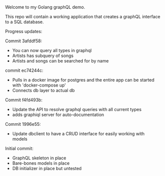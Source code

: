 Welcome to my Golang graphQL demo.

This repo will contain a working application that creates a graphQL interface to a SQL database.

Progress updates:

Commit 3afddf58:
- You can now query all types in graphql
- Artists has subquery of songs
- Artists and songs can be searched for by name

commit ec74244c:
- Pulls in a docker image for postgres and the entire app can be started with 'docker-compose up'
- Connects db layer to actual db

Commit f4fd493b:
- Update the API to resolve graphql queries with all current types
- adds graphiql server for auto-documentation

Commit 1996e55:
- Update dbclient to have a CRUD interface for easily working with models

Initial commit:
- GraphQL skeleton in place
- Bare-bones models in place
- DB initializer in place but untested